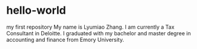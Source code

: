 # hello-world
my first repository
My name is Lyumiao Zhang. I am currently a Tax Consultant in Deloitte. I graduated with my bachelor and master degree in accounting and finance from Emory University. 
